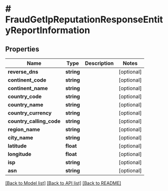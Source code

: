 # # FraudGetIpReputationResponseEntityReportInformation

## Properties

Name | Type | Description | Notes
------------ | ------------- | ------------- | -------------
**reverse_dns** | **string** |  | [optional]
**continent_code** | **string** |  | [optional]
**continent_name** | **string** |  | [optional]
**country_code** | **string** |  | [optional]
**country_name** | **string** |  | [optional]
**country_currency** | **string** |  | [optional]
**country_calling_code** | **string** |  | [optional]
**region_name** | **string** |  | [optional]
**city_name** | **string** |  | [optional]
**latitude** | **float** |  | [optional]
**longitude** | **float** |  | [optional]
**isp** | **string** |  | [optional]
**asn** | **string** |  | [optional]

[[Back to Model list]](../../README.md#models) [[Back to API list]](../../README.md#endpoints) [[Back to README]](../../README.md)
